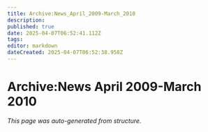 ```yaml
---
title: Archive:News_April_2009-March_2010
description: 
published: true
date: 2025-04-07T06:52:41.112Z
tags: 
editor: markdown
dateCreated: 2025-04-07T06:52:38.958Z
---
```


# Archive:News April 2009-March 2010

*This page was auto-generated from structure.*